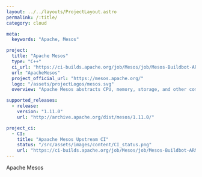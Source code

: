 ```yaml
---
layout: ../../layouts/ProjectLayout.astro
permalink: /:title/
category: cloud

meta:
  keywords: "Apache, Mesos"

project:
  title: "Apache Mesos"
  type: "C++"
  ci_url: "https://ci-builds.apache.org/job/Mesos/job/Mesos-Buildbot-ARM/"
  url: "ApacheMesos"
  project_official_url: "https://mesos.apache.org/"
  logo: "/assets/projectLogos/mesos.svg"
  overview: "Apache Mesos abstracts CPU, memory, storage, and other compute resources away from machines (physical or virtual), enabling fault-tolerant and elastic distributed systems to easily be built and run effectively."

supported_releases:
  - release:
    version: "1.11.0"
    url: "http://archive.apache.org/dist/mesos/1.11.0/"

project_ci:
  - CI:
    title: "Apaache Mesos Upstream CI"
    status: "/src/assets/images/content/CI_status.png"
    url: "https://ci-builds.apache.org/job/Mesos/job/Mesos-Buildbot-ARM"
---
```


<p>Apache Mesos</p>
